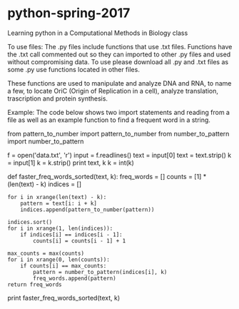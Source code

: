 # python-spring-2017
Learning python in a Computational Methods in Biology class

To use files:
The .py files include functions that use .txt files.  Functions have the .txt call commented out so they can imported to other .py files and used without compromising data.  To use please download all .py and .txt files as some .py use functions located in other files.

These functions are used to manipulate and analyze DNA and RNA, to name a few, to locate OriC (Origin of Replication in a cell), analyze translation, trascription and protein synthesis.

Example:  The code below shows two import statements and reading from a file as well as an example function to find a frequent word in a string.

from pattern_to_number import pattern_to_number
from number_to_pattern import number_to_pattern


f = open('data.txt', 'r')
input = f.readlines()
text = input[0]
text = text.strip()
k = input[1]
k = k.strip()
print text, k
k = int(k)

def faster_freq_words_sorted(text, k):
    freq_words = []
    counts = [1] * (len(text) - k)
    indices = []

    for i in xrange(len(text) - k):
        pattern = text[i: i + k]
        indices.append(pattern_to_number(pattern))

    indices.sort()
    for i in xrange(1, len(indices)):
        if indices[i] == indices[i - 1]:
            counts[i] = counts[i - 1] + 1

    max_counts = max(counts)
    for i in xrange(0, len(counts)):
        if counts[i] == max_counts:
            pattern = number_to_pattern(indices[i], k)
            freq_words.append(pattern)
    return freq_words


print faster_freq_words_sorted(text, k)
